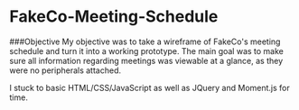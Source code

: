 # FakeCo-Meeting-Schedule

###Objective
My objective was to take a wireframe of FakeCo's meeting schedule and turn it into a working prototype. The main goal was to make sure all information regarding meetings was viewable at a glance, as they were no peripherals attached.

I stuck to basic HTML/CSS/JavaScript as well as JQuery and Moment.js for time.

